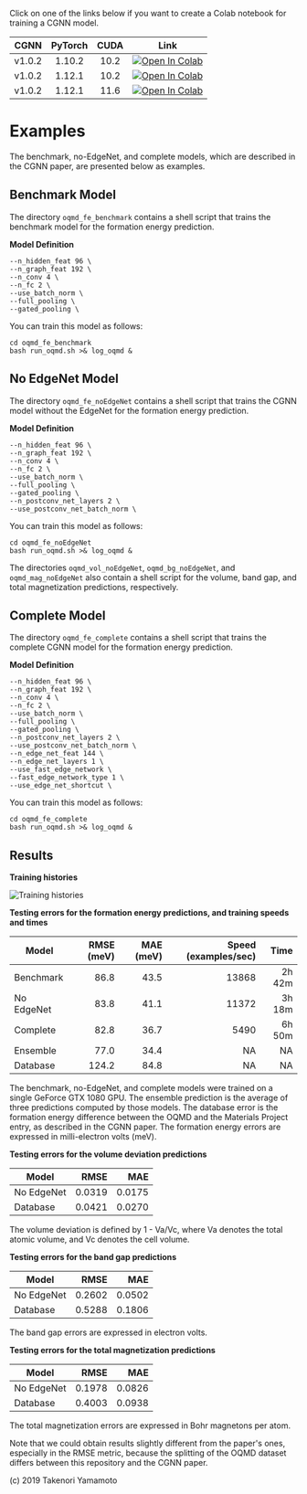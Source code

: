 Click on one of the links below if you want to create a Colab notebook for training a CGNN model.

| CGNN   | PyTorch | CUDA | Link |
|:------:|:-------:|:----:|:----:|
| v1.0.2 | 1.10.2  | 10.2 |[![Open In Colab](https://colab.research.google.com/assets/colab-badge.svg)](https://colab.research.google.com/github/Tony-Y/oqmd-v1.2-dataset-for-cgnn/blob/main/CGNN_oqmd_fe_benchmark_torch1102%2Bcuda102.ipynb)|
| v1.0.2 | 1.12.1  | 10.2 |[![Open In Colab](https://colab.research.google.com/assets/colab-badge.svg)](https://colab.research.google.com/github/Tony-Y/oqmd-v1.2-dataset-for-cgnn/blob/main/CGNN_oqmd_fe_benchmark_torch1121%2Bcuda102.ipynb)|
| v1.0.2 | 1.12.1  | 11.6 |[![Open In Colab](https://colab.research.google.com/assets/colab-badge.svg)](https://colab.research.google.com/github/Tony-Y/oqmd-v1.2-dataset-for-cgnn/blob/main/CGNN_oqmd_fe_benchmark_torch1121%2Bcuda116.ipynb)|

# Examples

The benchmark, no-EdgeNet, and complete models, which are described in the CGNN paper, are presented below as examples.

## Benchmark Model
The directory `oqmd_fe_benchmark` contains a shell script that trains the benchmark model for the formation energy prediction.

**Model Definition**
```
--n_hidden_feat 96 \
--n_graph_feat 192 \
--n_conv 4 \
--n_fc 2 \
--use_batch_norm \
--full_pooling \
--gated_pooling \
```

You can train this model as follows:
```
cd oqmd_fe_benchmark
bash run_oqmd.sh >& log_oqmd &
```

## No EdgeNet Model
The directory `oqmd_fe_noEdgeNet` contains a shell script that trains the CGNN model without the EdgeNet for the formation energy prediction.

**Model Definition**
```
--n_hidden_feat 96 \
--n_graph_feat 192 \
--n_conv 4 \
--n_fc 2 \
--use_batch_norm \
--full_pooling \
--gated_pooling \
--n_postconv_net_layers 2 \
--use_postconv_net_batch_norm \
```

You can train this model as follows:
```
cd oqmd_fe_noEdgeNet
bash run_oqmd.sh >& log_oqmd &
```

The directories `oqmd_vol_noEdgeNet`, `oqmd_bg_noEdgeNet`, and `oqmd_mag_noEdgeNet` also contain a shell script for the volume, band gap, and total magnetization predictions, respectively.

## Complete Model
The directory `oqmd_fe_complete` contains a shell script that trains the complete CGNN model for the formation energy prediction.

**Model Definition**
```
--n_hidden_feat 96 \
--n_graph_feat 192 \
--n_conv 4 \
--n_fc 2 \
--use_batch_norm \
--full_pooling \
--gated_pooling \
--n_postconv_net_layers 2 \
--use_postconv_net_batch_norm \
--n_edge_net_feat 144 \
--n_edge_net_layers 1 \
--use_fast_edge_network \
--fast_edge_network_type 1 \
--use_edge_net_shortcut \
```

You can train this model as follows:
```
cd oqmd_fe_complete
bash run_oqmd.sh >& log_oqmd &
```

## Results

**Training histories**

![Training histories](../figs/fig_training_histories.png)

**Testing errors for the formation energy predictions, and training speeds and times**

| Model      | RMSE (meV) | MAE (meV)  | Speed (examples/sec) | Time   |
|------------|-----------:|-----------:|---------------------:|-------:|
| Benchmark  |       86.8 |       43.5 |                13868 | 2h 42m |
| No EdgeNet |       83.8 |       41.1 |                11372 | 3h 18m |
| Complete   |       82.8 |       36.7 |                 5490 | 6h 50m |
| Ensemble   |       77.0 |       34.4 |                   NA |     NA |
| Database   |      124.2 |       84.8 |                   NA |     NA |

The benchmark, no-EdgeNet, and complete models were trained on a single GeForce GTX 1080 GPU. The ensemble prediction is the average of three predictions computed by those  models. The database error is the formation energy difference between the OQMD and the Materials Project entry, as described in the CGNN paper. The formation energy errors are expressed in milli-electron volts (meV).

**Testing errors for the volume deviation predictions**

| Model      | RMSE   | MAE    |
|------------|-------:|-------:|
| No EdgeNet | 0.0319 | 0.0175 |
| Database   | 0.0421 | 0.0270 |

The volume deviation is defined by 1 - Va/Vc, where Va denotes the total atomic volume, and Vc denotes the cell volume.

**Testing errors for the band gap predictions**

| Model      | RMSE   | MAE    |
|------------|-------:|-------:|
| No EdgeNet | 0.2602 | 0.0502 |
| Database   | 0.5288 | 0.1806 |

The band gap errors are expressed in electron volts.

**Testing errors for the total magnetization predictions**

| Model      | RMSE   | MAE    |
|------------|-------:|-------:|
| No EdgeNet | 0.1978 | 0.0826 |
| Database   | 0.4003 | 0.0938 |

The total magnetization errors are expressed in Bohr magnetons per atom.

Note that we could obtain results slightly different from the paper's ones, especially in the RMSE metric, because the splitting of the OQMD dataset differs between this repository and the CGNN paper.

(c) 2019 Takenori Yamamoto
